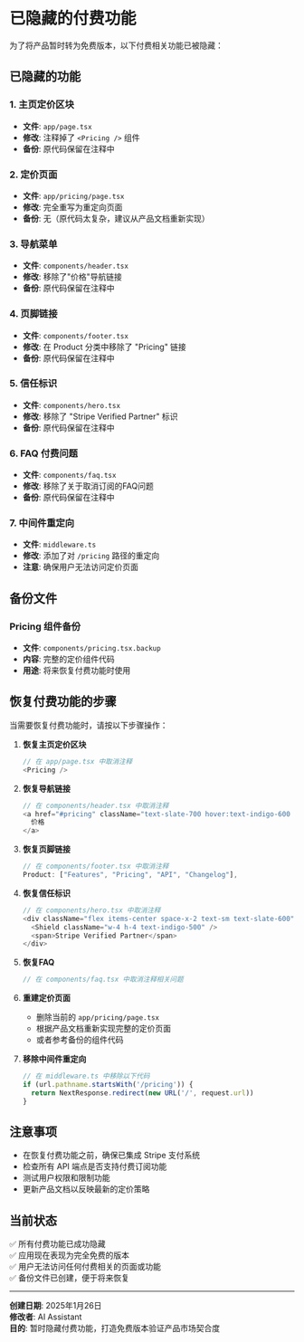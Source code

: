 # 已隐藏的付费功能

为了将产品暂时转为免费版本，以下付费相关功能已被隐藏：

## 已隐藏的功能

### 1. 主页定价区块
- **文件**: `app/page.tsx`
- **修改**: 注释掉了 `<Pricing />` 组件
- **备份**: 原代码保留在注释中

### 2. 定价页面
- **文件**: `app/pricing/page.tsx`
- **修改**: 完全重写为重定向页面
- **备份**: 无（原代码太复杂，建议从产品文档重新实现）

### 3. 导航菜单
- **文件**: `components/header.tsx`
- **修改**: 移除了"价格"导航链接
- **备份**: 原代码保留在注释中

### 4. 页脚链接
- **文件**: `components/footer.tsx`
- **修改**: 在 Product 分类中移除了 "Pricing" 链接
- **备份**: 原代码保留在注释中

### 5. 信任标识
- **文件**: `components/hero.tsx`
- **修改**: 移除了 "Stripe Verified Partner" 标识
- **备份**: 原代码保留在注释中

### 6. FAQ 付费问题
- **文件**: `components/faq.tsx`
- **修改**: 移除了关于取消订阅的FAQ问题
- **备份**: 原代码保留在注释中

### 7. 中间件重定向
- **文件**: `middleware.ts`
- **修改**: 添加了对 `/pricing` 路径的重定向
- **注意**: 确保用户无法访问定价页面

## 备份文件

### Pricing 组件备份
- **文件**: `components/pricing.tsx.backup`
- **内容**: 完整的定价组件代码
- **用途**: 将来恢复付费功能时使用

## 恢复付费功能的步骤

当需要恢复付费功能时，请按以下步骤操作：

1. **恢复主页定价区块**
   ```typescript
   // 在 app/page.tsx 中取消注释
   <Pricing />
   ```

2. **恢复导航链接**
   ```typescript
   // 在 components/header.tsx 中取消注释
   <a href="#pricing" className="text-slate-700 hover:text-indigo-600 transition-colors">
     价格
   </a>
   ```

3. **恢复页脚链接**
   ```typescript
   // 在 components/footer.tsx 中取消注释
   Product: ["Features", "Pricing", "API", "Changelog"],
   ```

4. **恢复信任标识**
   ```typescript
   // 在 components/hero.tsx 中取消注释
   <div className="flex items-center space-x-2 text-sm text-slate-600">
     <Shield className="w-4 h-4 text-indigo-500" />
     <span>Stripe Verified Partner</span>
   </div>
   ```

5. **恢复FAQ**
   ```typescript
   // 在 components/faq.tsx 中取消注释相关问题
   ```

6. **重建定价页面**
   - 删除当前的 `app/pricing/page.tsx`
   - 根据产品文档重新实现完整的定价页面
   - 或者参考备份的组件代码

7. **移除中间件重定向**
   ```typescript
   // 在 middleware.ts 中移除以下代码
   if (url.pathname.startsWith('/pricing')) {
     return NextResponse.redirect(new URL('/', request.url))
   }
   ```

## 注意事项

- 在恢复付费功能之前，确保已集成 Stripe 支付系统
- 检查所有 API 端点是否支持付费订阅功能
- 测试用户权限和限制功能
- 更新产品文档以反映最新的定价策略

## 当前状态

✅ 所有付费功能已成功隐藏  
✅ 应用现在表现为完全免费的版本  
✅ 用户无法访问任何付费相关的页面或功能  
✅ 备份文件已创建，便于将来恢复  

---

**创建日期**: 2025年1月26日  
**修改者**: AI Assistant  
**目的**: 暂时隐藏付费功能，打造免费版本验证产品市场契合度 
